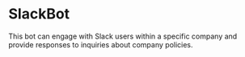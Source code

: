 # SlackBot
This bot can engage with Slack users within a specific company and provide responses to inquiries about company policies.

